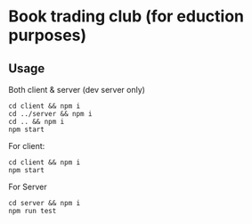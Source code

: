 # Book trading club (for eduction purposes)

## Usage 

Both client & server (dev server only)

    cd client && npm i 
    cd ../server && npm i
    cd .. && npm i 
    npm start

For client:

    cd client && npm i 
    npm start

For Server

    cd server && npm i
    npm run test


